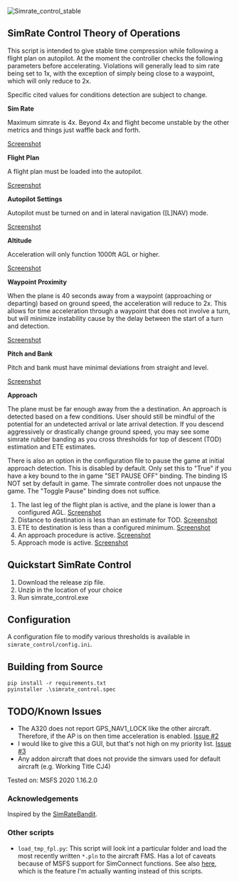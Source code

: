 ![Simrate_control_stable](https://user-images.githubusercontent.com/5230957/98481107-f5244180-21c5-11eb-93b1-656d278f23da.PNG)

## SimRate Control Theory of Operations

This script is intended to give stable time compression while following a flight
plan on autopilot. At the moment the controller checks the following parameters
before accelerating. Violations will generally lead to sim rate being set to 1x,
with the exception of simply being close to a waypoint, which will only reduce
to 2x.

Specific cited values for conditions detection are subject to change.

**Sim Rate**

Maximum simrate is 4x. Beyond 4x and flight become unstable by the other metrics
and things just waffle back and forth.

[Screenshot](https://user-images.githubusercontent.com/5230957/98481107-f5244180-21c5-11eb-93b1-656d278f23da.PNG)

**Flight Plan**

A flight plan must be loaded into the autopilot.

[Screenshot](https://user-images.githubusercontent.com/5230957/98481104-f5244180-21c5-11eb-8a26-9f6282638572.PNG)

**Autopilot Settings**

Autopilot must be turned on and in lateral navigation ([L]NAV) mode.

[Screenshot](https://user-images.githubusercontent.com/5230957/98481102-f48bab00-21c5-11eb-946e-7a2e3a5653b7.PNG)

**Altitude**

Acceleration will only function 1000ft AGL or higher.

[Screenshot](https://user-images.githubusercontent.com/5230957/98481101-f48bab00-21c5-11eb-8dca-61c6f891aeb9.PNG)

**Waypoint Proximity**

When the plane is 40 seconds away from a waypoint (approaching or departing)
based on ground speed, the acceleration will reduce to 2x. This allows for time
acceleration through a waypoint that does not involve a turn, but will minimize
instability cause by the delay between the start of a turn and detection.

[Screenshot](https://user-images.githubusercontent.com/5230957/98481111-f6556e80-21c5-11eb-8479-bd854d0e857b.PNG)

**Pitch and Bank**

Pitch and bank must have minimal deviations from straight and level.

[Screenshot](https://user-images.githubusercontent.com/5230957/98481106-f5244180-21c5-11eb-96d6-f6f3647a2cbf.PNG)

**Approach**

The plane must be far enough away from the a destination. An approach is
detected based on a few conditions. User should still be mindful of the
potential for an undetected arrival or late arrival detection. If you descend
aggressively or drastically change ground speed, you may see some simrate rubber
banding as you cross thresholds for top of descent (TOD) estimation and ETE
estimates.

There is also an option in the configuration file to pause the game at initial
approach detection. This is disabled by default. Only set this to "True" if you
have a key bound to the in game "SET PAUSE OFF" binding. The binding IS NOT set
by default in game. The simrate controller does not unpause the game. The
"Toggle Pause" binding does not suffice.

1. The last leg of the flight plan is active, and the plane is lower than a configured AGL.
[Screenshot](https://user-images.githubusercontent.com/5230957/98481103-f5244180-21c5-11eb-899c-8ea748daad4c.PNG)
2. Distance to destination is less than an estimate for TOD.
[Screenshot](https://user-images.githubusercontent.com/5230957/98481109-f5bcd800-21c5-11eb-9403-062f325c4a7b.PNG)
3. ETE to destination is less than a configured minimum.
[Screenshot](https://user-images.githubusercontent.com/5230957/98481108-f5bcd800-21c5-11eb-8096-437def4d4939.PNG)
4. An approach procedure is active.
[Screenshot](https://user-images.githubusercontent.com/5230957/98481368-b1323c00-21c7-11eb-9ac1-1584ab407409.PNG)
5. Approach mode is active.
[Screenshot](https://user-images.githubusercontent.com/5230957/98481102-f48bab00-21c5-11eb-946e-7a2e3a5653b7.PNG)

## Quickstart SimRate Control

1. Download the release zip file.
2. Unzip in the location of your choice
3. Run simrate_control.exe

## Configuration

A configuration file to modify various thresholds is available in
`simrate_control/config.ini`.

## Building from Source

```
pip install -r requirements.txt
pyinstaller .\simrate_control.spec
```

## TODO/Known Issues

* The A320 does not report GPS_NAV1_LOCK like the other aircraft. Therefore, if
  the AP is on then time acceleration is enabled.
  [Issue #2](https://github.com/daheise/msfs_utils/issues/2)
* I would like to give this a GUI, but that's not high on my priority list.
  [Issue #3](https://github.com/daheise/msfs_utils/issues/3)
* Any addon aircraft that does not provide the simvars used for default
  aircraft (e.g. Working Title CJ4)

Tested on: MSFS 2020 1.16.2.0

### Acknowledgements

Inspired by the [SimRateBandit](https://github.com/dga711/msfs-simratebandit).

### Other scripts

* `load_tmp_fpl.py`: This script will look int a particular folder and load the
  most recently written `*.pln` to the aircraft FMS. Has a lot of caveats
  because of MSFS support for SimConnect functions. See also
  [here](https://github.com/albar965/littlenavmap/issues/35#issuecomment-716013932),
  which is the feature I'm actually wanting instead of this scripts.
